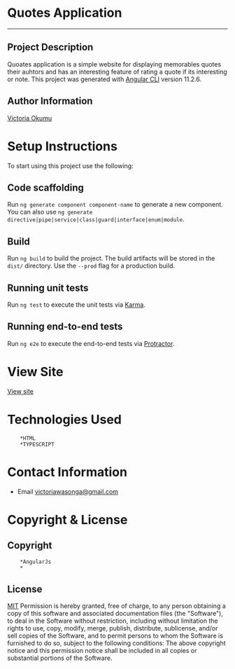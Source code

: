 # Quotes Application
---
## Project Description
Quoates application is a  simple website for displaying memorables quotes their auhtors and has an interesting feature of rating a quote if its interesting or note. 
This project was generated with [Angular CLI](https://github.com/angular/angular-cli) version 11.2.6.

## Author Information
[Victoria Okumu](https://github.com/vokumu)

# Setup Instructions  
To start using this project use the following:
## Code scaffolding

Run `ng generate component component-name` to generate a new component. You can also use `ng generate directive|pipe|service|class|guard|interface|enum|module`.

## Build

Run `ng build` to build the project. The build artifacts will be stored in the `dist/` directory. Use the `--prod` flag for a production build.

## Running unit tests

Run `ng test` to execute the unit tests via [Karma](https://karma-runner.github.io).

## Running end-to-end tests

Run `ng e2e` to execute the end-to-end tests via [Protractor](http://www.protractortest.org/).

# View Site
[View site](https://vokumu.github.io/#/)

# Technologies Used 
        *HTML
        *TYPESCRIPT

# Contact Information
- Email <victoriawasonga@gmail.com>

# Copyright  & License
## Copyright
        *AngularJs
        *

## License
[MIT](LICENSE)
Permission is hereby granted, free of charge, to any person obtaining a copy of this software and associated documentation files (the "Software"), to deal in the Software without restriction, including without limitation the rights to use, copy, modify, merge, publish, distribute, sublicense, and/or sell copies of the Software, and to permit persons to whom the Software is furnished to do so, subject to the following conditions:
The above copyright notice and this permission notice shall be included in all copies or substantial portions of the Software.
